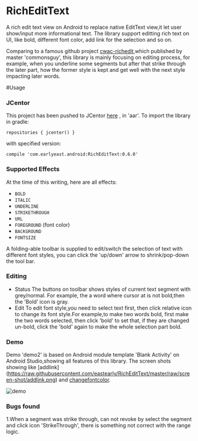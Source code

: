 # RichEditText
A rich edit text view on Android to replace native EditText view,it let user show/input more informational text.
The library support editting rich text on UI, like bold, different font color, add link for the selection and so on.

Comparing to a famous github project [cwac-richedit](https://github.com/commonsguy/cwac-richedit),which published by master 'commonsguy', this library is mainly 
focusing on editing process, for example, when you underline some segments but after that strike through the later part, how the former style is kept and get well with the next style impacting later words.





#Usage

### JCentor

This project has been pushed to JCentor [here](https://bintray.com/xiaodong666/maven/dach-richedit-android/view#) , in 'aar'. To import the library in gradle:

`repositories {
     jcenter()
 }`

 with specified version:

 `compile 'com.earlyeast.android:RichEditText:0.6.0'`

### Supported Effects

At the time of this writing, here are all effects:

- `BOLD`
- `ITALIC`
- `UNDERLINE`
- `STRIKETHROUGH`
- `URL`
- `FOREGROUND` (font color)
- `BACKGROUND`
- `FONTSIZE`

A folding-able toolbar is supplied to edit/switch the selection of text with different font styles, you can click the 'up/down' arrow to shrink/pop-down the tool bar.

### Editing 

- Status
The buttons on toolbar shows styles of current text segment with grey/normal. For example, the a word where cursor at is not bold,then the 'Bold' icon is gray.
- Edit
To edit font style,you need to select text first, then click relative icon to change its font style.For example,to make two words bold, first make the two words selected,
then click 'bold' to set that, if they are changed un-bold, click the 'bold' again to make the whole selection part bold.

### Demo

 Demo 'demo2' is based on Android module template 'Blank Activity' on Android Studio,showing all features of this library.
 The screen shots showing like [addlink] (https://raw.githubusercontent.com/eastearly/RichEditText/master/raw/screen-shot/addlink.png) and [changefontcolor](https://raw.githubusercontent.com/eastearly/RichEditText/master/raw/screen-shot/changefontcolor.png).
 
 ![demo](https://raw.githubusercontent.com/eastearly/RichEditText/master/raw/screen-shot/addlink.png) 

 
 
### Bugs found

1.When a segment was strike through, can not revoke by select the segment and click icon 'StrikeThrough', there is something not correct with the range logic.